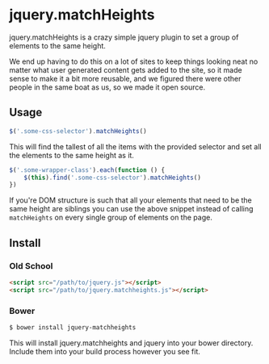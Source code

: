 jquery.matchHeights
===================

jquery.matchHeights is a crazy simple jquery plugin to set a group of elements to the same height.

We end up having to do this on a lot of sites to keep things looking neat no matter what user
generated content gets added to the site, so it made sense to make it a bit more reusable, and we
figured there were other people in the same boat as us, so we made it open source.

Usage
-----

``` javascript
$('.some-css-selector').matchHeights()
```

This will find the tallest of all the items with the provided selector and set all the elements to
the same height as it.

``` javascript
$('.some-wrapper-class').each(function () {
    $(this).find('.some-css-selector').matchHeights()
})
```

If you're DOM structure is such that all your elements that need to be the same height are siblings
you can use the above snippet instead of calling `matchHeights` on every single group of elements on
the page.

Install
-------

### Old School

``` html
<script src="/path/to/jquery.js"></script>
<script src="/path/to/jquery.matchheights.js"></script>
```

### Bower

``` bash
$ bower install jquery-matchheights
```

This will install jquery.matchheights and jquery into your bower directory. Include them into your build process however you see fit.
